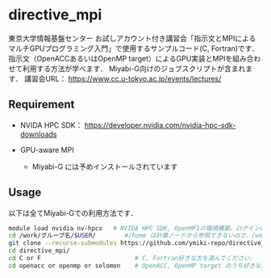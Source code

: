 # directive_mpi

東京大学情報基盤センター お試しアカウント付き講習会「指示文とMPIによるマルチGPUプログラミング入門」で使用するサンプルコード(C, Fortran)です．
指示文（OpenACCあるいはOpenMP target）によるGPU実装とMPIを組み合わせて利用する方法が学べます．
Miyabi-G向けのジョブスクリプトが含まれます．
講習会URL： https://www.cc.u-tokyo.ac.jp/events/lectures/

## Requirement

* NVIDA HPC SDK： https://developer.nvidia.com/nvidia-hpc-sdk-downloads

* GPU-aware MPI
  * Miyabi-G には予めインストールされています

## Usage

以下は全てMiyabi-Gでの利用方法です．

```bash
module load nvidia nv-hpcx   # NVIDA HPC SDK, OpenMPIの環境構築。ログインの度必要です．
cd /work/グループ名/$USER/        #/home は計算ノードから参照できないので、/work以下で作業しましょう．
git clone --recurse-submodules https://github.com/ymiki-repo/directive_mpi.git
cd directive_mpi/
cd C or F                          # C, Fortran好きな方を選んでください．
cd openacc or openmp or solomon    # OpenACC, OpenMP target のうち好きな方を選んでください．Cの方は Solomon も選択可能です．
```
